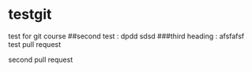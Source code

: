 # testgit
test for git course
##second test :
dpdd
sdsd
###third heading : 
afsfafsf
test pull request

second pull request 
